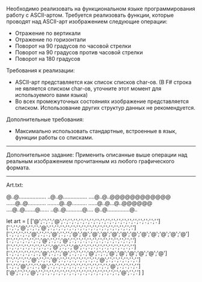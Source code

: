 Необходимо реализовать на функциональном языке программирования работу с ASCII-артом. Требуется реализовать функции, которые проводят над ASCII-арт изображением следующие операции:
- Отражение по вертикали
- Отражение по горизонтали
- Поворот на 90 градусов по часовой стрелки
- Поворот на 90 градусов против часовой стрелки
- Поворот на 180 градусов

Требования к реализации:
- ASCII-арт представляется как список списков char-ов. (В F# строка не является списком char-ов, уточните этот момент для используемого вами языка)
- Во всех промежуточных состояниях изображение представляется списком. Использование других структур данных не рекомендуется.

Дополнительные требования:
- Максимально использовать стандартные, встроенные в язык, функции работы со списками.

----------

Дополнительное задание:
Применить описанные выше операции над реальным изображением прочитанным из любого графического формата.

----------------------------------------------------------------------------------------------------

Art.txt:

@..@..................
..@..@................
....@..@..@@@@@@@@@@@@
......@..@............
........@..@..........
......@..@...@..@@@@@@
....@..@.......@......
..@..@...........@....
@..@...............@..

let art = 
[
['@';'.';'.';'@';'.';'.';'.';'.';'.';'.';'.';'.';'.';'.';'.';'.';'.';'.';'.';'.';'.';'.']
['.';'.';'@';'.';'.';'@';'.';'.';'.';'.';'.';'.';'.';'.';'.';'.';'.';'.';'.';'.';'.';'.']
['.';'.';'.';'.';'@';'.';'.';'@';'.';'.';'@';'@';'@';'@';'@';'@';'@';'@';'@';'@';'@';'@']
['.';'.';'.';'.';'.';'.';'@';'.';'.';'@';'.';'.';'.';'.';'.';'.';'.';'.';'.';'.';'.';'.']
['.';'.';'.';'.';'.';'.';'.';'.';'@';'.';'.';'@';'.';'.';'.';'.';'.';'.';'.';'.';'.';'.']
['.';'.';'.';'.';'.';'.';'@';'.';'.';'@';'.';'.';'.';'@';'.';'.';'@';'@';'@';'@';'@';'@']
['.';'.';'.';'.';'@';'.';'.';'@';'.';'.';'.';'.';'.';'.';'.';'@';'.';'.';'.';'.';'.';'.']
['.';'.';'@';'.';'.';'@';'.';'.';'.';'.';'.';'.';'.';'.';'.';'.';'.';'@';'.';'.';'.';'.']
['@';'.';'.';'@';'.';'.';'.';'.';'.';'.';'.';'.';'.';'.';'.';'.';'.';'.';'.';'@';'.';'.']
]
